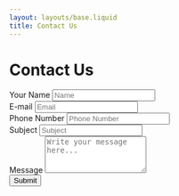 ```yaml
---
layout: layouts/base.liquid
title: Contact Us
---
```


<h1 class="text-center">Contact Us</h1>

<div class="form-container">
  <form id="contact-form">
    <div class="form-row">
      <div class="form-group col-md-6">
        <label for="inputName">Your Name</label>
        <input type="text" class="form-control" id="inputName" placeholder="Name" required>
      </div>
      <div class="form-group col-md-6">
        <label for="inputEmail">E-mail</label>
        <input type="email" class="form-control" id="inputEmail" placeholder="Email" required>
      </div>
    </div>
    <div class="form-row">
      <div class="form-group col-md-6">
        <label for="inputPhone">Phone Number</label>
        <input type="tel" class="form-control" id="inputPhone" placeholder="Phone Number" required>
      </div>
      <div class="form-group col-md-6">
        <label for="inputSubject">Subject</label>
        <input type="text" class="form-control" id="inputSubject" placeholder="Subject" required>
      </div>
    </div>
    <div class="form-group">
      <label for="inputMessage">Message</label>
      <textarea class="form-control" id="inputMessage" rows="4" placeholder="Write your message here..." required></textarea>
    </div>
    <button type="submit" class="btn btn-primary">Submit</button>
  </form>

  <div id="spinner" style="display: none;">
    <i class="fas fa-spinner fa-spin fa-3x"></i>
  </div>
  <div id="response-message" style="display: none;"></div>
</div>

<script>
  document.getElementById('contact-form').addEventListener('submit', async function (event) {
    event.preventDefault();
    const form = event.target;

    // Show spinner and hide form
    document.getElementById('spinner').style.display = 'block';
    form.style.display = 'none';

    // Gather form data
    const formData = {
      name: document.getElementById('inputName').value,
      email: document.getElementById('inputEmail').value,
      phone: document.getElementById('inputPhone').value,
      subject: document.getElementById('inputSubject').value,
      message: document.getElementById('inputMessage').value,
    };

      try {
    // Send data to serverless function
    const response = await fetch('/.netlify/functions/contact', {
      method: 'POST',
      headers: { 'Content-Type': 'application/json' },
      body: JSON.stringify(formData),
    });

    const result = await response.json();

    if (response.ok) {
      // Show success message
      document.getElementById('response-message').textContent = "Thanks for reaching out. We'll get back to you soon!";
      document.getElementById('response-message').style.display = 'block';
    } else {
      // Show error message from the server
      document.getElementById('response-message').textContent = result.message;
      document.getElementById('response-message').style.display = 'block';
    }
  } catch (error) {
    console.error('Error:', error);
    document.getElementById('response-message').textContent = 'An error occurred. Please try again later.';
    document.getElementById('response-message').style.display = 'block';
  } finally {
    // Hide spinner
    document.getElementById('spinner').style.display = 'none';
  }
  });
</script>

